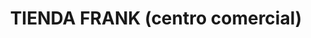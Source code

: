 ---
title: "TIENDA FRANK (centro comercial)"
url: /juayua/tienda-frank-centro-comercial/
shop: Einkaufszentrum
---
